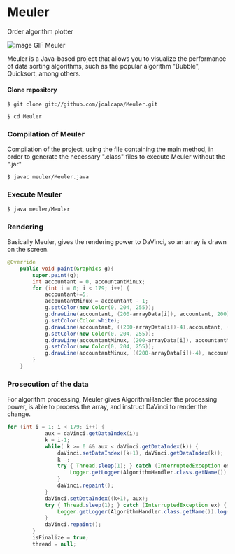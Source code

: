 # Meuler
Order algorithm plotter

![image GIF Meuler](https://dl.dropboxusercontent.com/s/7dw1jww94rs0e2h/meuler.gif?dl=0)

Meuler is a Java-based project that allows you to visualize the performance of data sorting algorithms, such as the popular algorithm "Bubble", Quicksort, among others.

#### Clone repository

`
$ git clone git://github.com/joalcapa/Meuler.git
`

`
$ cd Meuler
`

### Compilation of Meuler

Compilation of the project, using the file containing the main method, in order to generate the necessary ".class" files to execute Meuler without the ".jar"

`
$ javac meuler/Meuler.java
`

### Execute Meuler

`
$ java meuler/Meuler
`

### Rendering

Basically Meuler, gives the rendering power to DaVinci, so an array is drawn on the screen.

``` java
@Override
    public void paint(Graphics g){
        super.paint(g);
        int accountant = 0, accountantMinux;
        for (int i = 0; i < 179; i++) {
            accountant+=5;
            accountantMinux = accountant - 1;
            g.setColor(new Color(0, 204, 255));
            g.drawLine(accountant, (200-arrayData[i]), accountant, 200);
            g.setColor(Color.white);
            g.drawLine(accountant, ((200-arrayData[i])-4),accountant, (200-arrayData[i]));
            g.setColor(new Color(0, 204, 255));
            g.drawLine(accountantMinux, (200-arrayData[i]), accountantMinux, 200);
            g.setColor(new Color(0, 204, 255));
            g.drawLine(accountantMinux, ((200-arrayData[i])-4), accountantMinux, (200-arrayData[i]));
        }
    }
```

### Prosecution of the data

For algorithm processing, Meuler gives AlgorithmHandler the processing power, is able to process the array, and instruct DaVinci to render the change.

``` java
for (int i = 1; i < 179; i++) {
            aux = daVinci.getDataIndex(i);
            k = i-1;
            while( k >= 0 && aux < daVinci.getDataIndex(k)) {
                daVinci.setDataIndex((k+1), daVinci.getDataIndex(k));
                k--;
                try { Thread.sleep(1); } catch (InterruptedException ex) {
                    Logger.getLogger(AlgorithmHandler.class.getName()).log(Level.SEVERE, null, ex);
                }
                daVinci.repaint();    
            }
            daVinci.setDataIndex((k+1), aux);    
            try { Thread.sleep(1); } catch (InterruptedException ex) {
                Logger.getLogger(AlgorithmHandler.class.getName()).log(Level.SEVERE, null, ex);
            }
            daVinci.repaint();
        } 
        isFinalize = true;
        thread = null;
```
